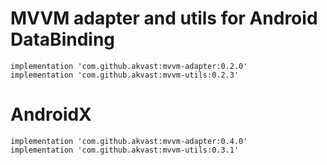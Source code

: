 # MVVM adapter and utils for Android DataBinding

```
implementation 'com.github.akvast:mvvm-adapter:0.2.0'
implementation 'com.github.akvast:mvvm-utils:0.2.3'
```

# AndroidX

```
implementation 'com.github.akvast:mvvm-adapter:0.4.0'
implementation 'com.github.akvast:mvvm-utils:0.3.1'
```